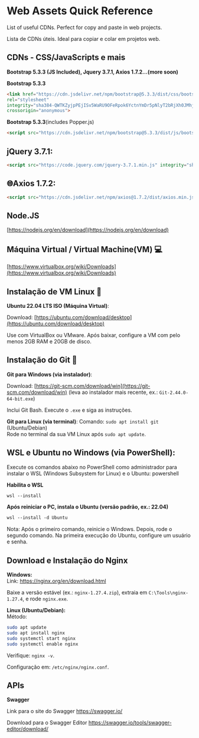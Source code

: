 # Web Assets Quick Reference
List of useful CDNs. Perfect for copy and paste in web projects.

Lista de CDNs úteis. Ideal para copiar e colar em projetos web.

## CDNs - CSS/JavaScripts e mais
**Bootstrap 5.3.3 (JS Included), Jquery 3.7.1, Axios 1.7.2...(more soon)**


**Bootstrap 5.3.3**


```html
<link href="https://cdn.jsdelivr.net/npm/bootstrap@5.3.3/dist/css/bootstrap.min.css" 
rel="stylesheet" 
integrity="sha384-QWTKZyjpPEjISv5WaRU9OFeRpok6YctnYmDr5pNlyT2bRjXh0JMhjY6hW+ALEwIH" 
crossorigin="anonymous">
```
**Bootstrap 5.3.3**(includes Popper.js)

```html
<script src="https://cdn.jsdelivr.net/npm/bootstrap@5.3.3/dist/js/bootstrap.bundle.min.js" integrity="sha384-YvpcrYf0tY3lHB60NNkmXc5s9fDVZLESaAA55NDzOxhy9GkcIdslK1eN7N6jIeHz" crossorigin="anonymous"></script>
```
## **jQuery 3.7.1:**
```html
<script src="https://code.jquery.com/jquery-3.7.1.min.js" integrity="sha256-/JqT3SQfawRcv/BIHPThkBvs0OEvtFFmqPF/lYI/Cxo=" crossorigin="anonymous"></script>
```

## **🌐Axios 1.7.2:**
```html
<script src="https://cdn.jsdelivr.net/npm/axios@1.7.2/dist/axios.min.js" integrity="sha256-MfXcwF9U5mMSEb0S2PfsLCOXOLPW6CSzUhjTGpFjvgM=" crossorigin="anonymous"></script>
```

## **Node.JS**



[https://nodejs.org/en/download](https://nodejs.org/en/download)

## Máquina Virtual / Virtual Machine(VM) 💻
[https://www.virtualbox.org/wiki/Downloads](https://www.virtualbox.org/wiki/Downloads)

## Instalação de VM Linux 🐧
**Ubuntu 22.04 LTS ISO (Máquina Virtual)**:

Download: [https://ubuntu.com/download/desktop](https://ubuntu.com/download/desktop) 

Use com VirtualBox ou VMware. Após baixar, configure a VM com pelo menos 2GB RAM e 20GB de disco.

## Instalação do Git 🔧
**Git para Windows (via instalador)**:

Download: [https://git-scm.com/download/win](https://git-scm.com/download/win) (leva ao instalador mais recente, ex.: `Git-2.44.0-64-bit.exe`)  

Inclui Git Bash. Execute o `.exe` e siga as instruções.

**Git para Linux (via terminal)**: 
Comando: `sudo apt install git` (Ubuntu/Debian)  
Rode no terminal da sua VM Linux após `sudo apt update`.


## WSL e Ubuntu no Windows (via PowerShell):
Execute os comandos abaixo no PowerShell como administrador para instalar o WSL (Windows Subsystem for Linux) e o Ubuntu:
powershell

**Habilita o WSL**
```html
wsl --install
```
**Após reiniciar o PC, instala o Ubuntu (versão padrão, ex.: 22.04)**
```html
wsl --install -d Ubuntu
```
Nota: Após o primeiro comando, reinicie o Windows. Depois, rode o segundo comando. Na primeira execução do Ubuntu, configure um usuário e senha.

## Download e Instalação do Nginx
**Windows:**  
Link: https://nginx.org/en/download.html  

Baixe a versão estável (ex.: `nginx-1.27.4.zip`), extraia em `C:\Tools\nginx-1.27.4`, e rode `nginx.exe`.

**Linux (Ubuntu/Debian):**  
Método:
```bash
sudo apt update
sudo apt install nginx
sudo systemctl start nginx
sudo systemctl enable nginx
```  

Verifique: `nginx -v`.  

Configuração em: `/etc/nginx/nginx.conf`.

## APIs

**Swagger**

Link para o site do Swagger https://swagger.io/

Download para o Swagger Editor https://swagger.io/tools/swagger-editor/download/